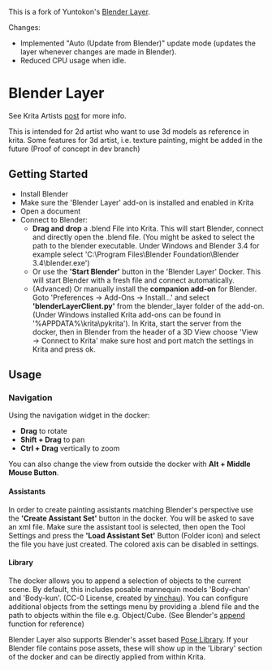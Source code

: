 This is a fork of Yuntokon's [Blender Layer](https://github.com/Yuntokon/BlenderLayer).

Changes:
- Implemented "Auto (Update from Blender)" update mode (updates the layer whenever changes are made in Blender).
- Reduced CPU usage when idle.

# Blender Layer
See Krita Artists [post](https://krita-artists.org/t/plugin-blender-layer-live-3d-view-in-krita/63394) for more info.

This is intended for 2d artist who want to use 3d models as reference in krita. Some features for 3d artist, i.e. texture painting, might be added in the future (Proof of concept in dev branch)

## Getting Started
 - Install Blender
 - Make sure the 'Blender Layer' add-on is installed and enabled in Krita
 - Open a document
 - Connect to Blender:
   - **Drag and drop** a .blend File into Krita. This will start Blender, connect and directly open the .blend file.
(You might be asked to select the path to the blender executable. Under Windows and Blender 3.4 for example select 'C:\Program Files\Blender Foundation\Blender 3.4\blender.exe')
   - Or use the **'Start Blender'** button in the 'Blender Layer' Docker. This will start Blender with a fresh file and connect automatically.
   - (Advanced) Or manually install the **companion add-on** for Blender. Goto 'Preferences → Add-Ons → Install...' and select **'blenderLayerClient.py'** from the blender_layer folder of the add-on. (Under Windows installed Krita add-ons can be found in '%APPDATA%\krita\pykrita'). In Krita, start the server from the docker, then in Blender from the header of a 3D View choose 'View → Connect to Krita' make sure host and port match the settings in Krita and press ok.
## Usage
### Navigation
Using the navigation widget in the docker:
 - **Drag** to rotate
 - **Shift + Drag** to pan
 - **Ctrl + Drag** vertically to zoom
 
You can also change the view from outside the docker with **Alt + Middle Mouse Button**.
#### Assistants
In order to create painting assistants matching Blender's perspective use the **'Create Assistant Set'** button in the docker. You will be asked to save an xml file. Make sure the assistant tool is selected, then open the Tool Settings and press the **'Load Assistant Set'** Button (Folder icon) and select the file you have just created.
The colored axis can be disabled in settings.
#### Library
The docker allows you to append a selection of objects to the current scene. By default, this includes posable mannequin models 'Body-chan' and 'Body-kun'. (CC-0 License, created by [vinchau](https://blendswap.com/blend/23521)).
You can configure additional objects from the settings menu by providing a .blend file and the path to objects within the file e.g. Object/Cube. (See Blender's [append](https://docs.blender.org/manual/en/latest/files/linked_libraries/link_append.html) function for reference)

Blender Layer also supports Blender's asset based [Pose Library](https://docs.blender.org/manual/en/latest/animation/armatures/posing/editing/pose_library.html). If your Blender file contains pose assets, these will show up in the 'Library' section of the docker and can be directly applied from within Krita.
